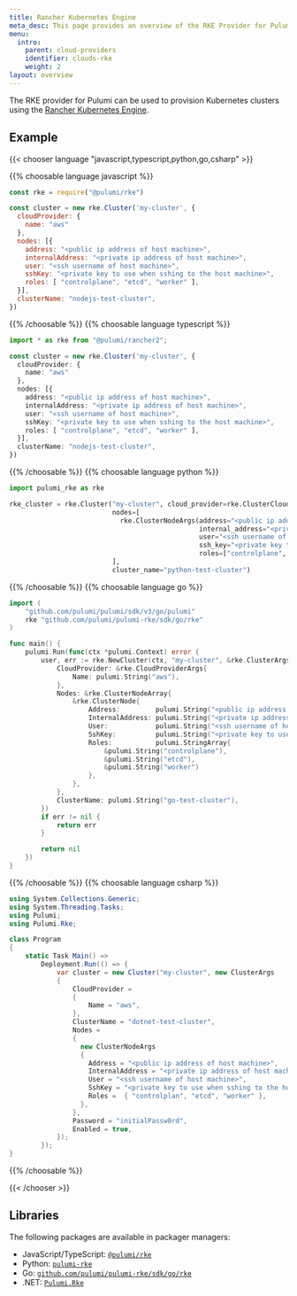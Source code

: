 ```yaml
---
title: Rancher Kubernetes Engine
meta_desc: This page provides an overview of the RKE Provider for Pulumi.
menu:
  intro:
    parent: cloud-providers
    identifier: clouds-rke
    weight: 2
layout: overview
---
```


The RKE provider for Pulumi can be used to provision Kubernetes clusters using the [Rancher Kubernetes Engine](https://github.com/rancher/rke).

## Example

{{< chooser language "javascript,typescript,python,go,csharp" >}}

{{% choosable language javascript %}}

```javascript
const rke = require("@pulumi/rke")

const cluster = new rke.Cluster('my-cluster', {
  cloudProvider: {
    name: "aws"
  },
  nodes: [{
    address: "<public ip address of host machine>",
    internalAddress: "<private ip address of host machine>",
    user: "<ssh username of host machine>",
    sshKey: "<private key to use when sshing to the host machine>",
    roles: [ "controlplane", "etcd", "worker" ],
  }],
  clusterName: "nodejs-test-cluster",
})
```

{{% /choosable %}}
{{% choosable language typescript %}}

```typescript
import * as rke from "@pulumi/rancher2";

const cluster = new rke.Cluster('my-cluster', {
  cloudProvider: {
    name: "aws"
  },
  nodes: [{
    address: "<public ip address of host machine>",
    internalAddress: "<private ip address of host machine>",
    user: "<ssh username of host machine>",
    sshKey: "<private key to use when sshing to the host machine>",
    roles: [ "controlplane", "etcd", "worker" ],
  }],
  clusterName: "nodejs-test-cluster",
})
```

{{% /choosable %}}
{{% choosable language python %}}

```python
import pulumi_rke as rke

rke_cluster = rke.Cluster("my-cluster", cloud_provider=rke.ClusterCloudProviderArgs(name="aws"),
                          nodes=[
                            rke.ClusterNodeArgs(address="<public ip address of host machine>",
                                                internal_address="<private ip address of host machine>",
                                                user="<ssh username of host machine>",
                                                ssh_key="<private key to use when sshing to the host machine>",
                                                roles=["controlplane", "etcd", "worker"])
                          ],
                          cluster_name="python-test-cluster")
```

{{% /choosable %}}
{{% choosable language go %}}

```go
import (
	"github.com/pulumi/pulumi/sdk/v3/go/pulumi"
	rke "github.com/pulumi/pulumi-rke/sdk/go/rke"
)

func main() {
	pulumi.Run(func(ctx *pulumi.Context) error {
		user, err := rke.NewCluster(ctx, "my-cluster", &rke.ClusterArgs{
			CloudProvider: &rke.CloudProviderArgs{
				Name: pulumi.String("aws"),
            },
            Nodes: &rke.ClusterNodeArray{
				&rke.ClusterNode{
				    Address:         pulumi.String("<public ip address of host machine>"),
				    InternalAddress: pulumi.String("<private ip address of host machine>"),
				    User:            pulumi.String("<ssh username of host machine>"),
				    SshKey:          pulumi.String("<private key to use when sshing to the host machine>"),
				    Roles:           pulumi.StringArray{
				        &pulumi.String("controlplane"),
				        &pulumi.String("etcd"),
				        &pulumi.String("worker")
                    },
                },
            },
			ClusterName: pulumi.String("go-test-cluster"),
		})
		if err != nil {
			return err
		}

		return nil
	})
}
```

{{% /choosable %}}
{{% choosable language csharp %}}

```csharp
using System.Collections.Generic;
using System.Threading.Tasks;
using Pulumi;
using Pulumi.Rke;

class Program
{
    static Task Main() =>
        Deployment.Run(() => {
            var cluster = new Cluster("my-cluster", new ClusterArgs
            {
                CloudProvider =
                {
                    Name = "aws",
                },
                ClusterName = "dotnet-test-cluster",
                Nodes =
                {
                  new ClusterNodeArgs
                  {
                    Address = "<public ip address of host machine>",
                    InternalAddress = "<private ip address of host machine>",
                    User = "<ssh username of host machine>",
                    SshKey = "<private key to use when sshing to the host machine>",
                    Roles =  { "controlplan", "etcd", "worker" },
                  },
                },
                Password = "initialPassw0rd",
                Enabled = true,
            });
        });
}
```

{{% /choosable %}}

{{< /chooser >}}

## Libraries

The following packages are available in packager managers:

* JavaScript/TypeScript: [`@pulumi/rke`](https://www.npmjs.com/package/@pulumi/rke)
* Python: [`pulumi-rke`](https://pypi.org/project/pulumi-rke/)
* Go: [`github.com/pulumi/pulumi-rke/sdk/go/rke`](https://github.com/pulumi/pulumi-rke)
* .NET: [`Pulumi.Rke`](https://www.nuget.org/packages/Pulumi.Rke)
